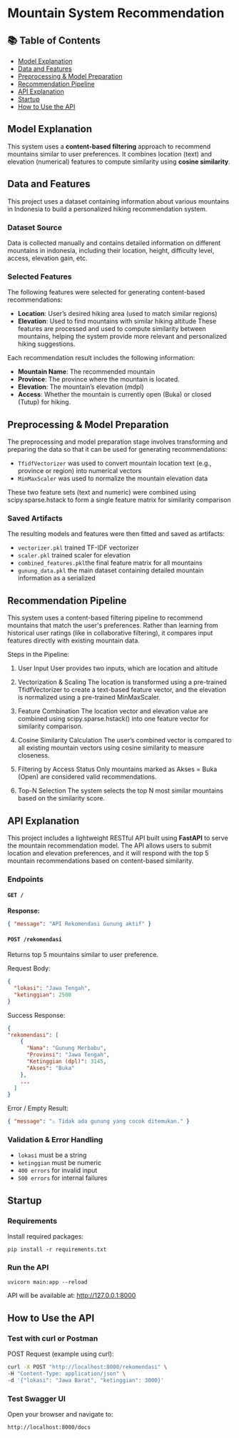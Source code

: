# Mountain System Recommendation

## 📚 Table of Contents
- [Model Explanation](#model-explanation)  
- [Data and Features](#data-and-features)  
- [Preprocessing & Model Preparation](#preprocessing--model-preparation)  
- [Recommendation Pipeline](#recommendation-pipeline)   
- [API Explanation](#api-explanation)  
- [Startup](#startup)  
- [How to Use the API](#how-to-use-the-api)  


## Model Explanation
This system uses a **content-based filtering** approach to recommend mountains similar to user preferences. It combines location (text) and elevation (numerical) features to compute similarity using **cosine similarity**.

## Data and Features
This project uses a dataset containing information about various mountains in Indonesia to build a personalized hiking recommendation system.

### Dataset Source
Data is collected manually and contains detailed information on different mountains in indonesia, including their location, height, difficulty level, access, elevation gain, etc.

### Selected Features
The following features were selected for generating content-based recommendations:
- **Location**: User’s desired hiking area (used to match similar regions)
- **Elevation**: Used to find mountains with similar hiking altitude
These features are processed and used to compute similarity between mountains, helping the system provide more relevant and personalized hiking suggestions.

Each recommendation result includes the following information:
- **Mountain Name**: The recommended mountain
- **Province**: The province where the mountain is located.
- **Elevation**: The mountain’s elevation (mdpl)
- **Access**: Whether the mountain is currently open (Buka) or closed (Tutup) for hiking.

## Preprocessing & Model Preparation
The preprocessing and model preparation stage involves transforming and preparing the data so that it can be used for generating recommendations:

- ```TfidfVectorizer``` was used to convert mountain location text (e.g., province or region) into numerical vectors
- ```MinMaxScaler``` was used to normalize the mountain elevation data

These two feature sets (text and numeric) were combined using scipy.sparse.hstack to form a single feature matrix for similarity comparison

### Saved Artifacts
The resulting models and features were then fitted and saved as artifacts:

- ```vectorizer.pkl``` trained TF-IDF vectorizer
- ```scaler.pkl``` trained scaler for elevation
- ```combined_features.pkl```the final feature matrix for all mountains
- ```gunung_data.pkl``` the main dataset containing detailed mountain information as a serialized

## Recommendation Pipeline
This system uses a content-based filtering pipeline to recommend mountains that match the user's preferences. Rather than learning from historical user ratings (like in collaborative filtering), it compares input features directly with existing mountain data.

Steps in the Pipeline:

1. User Input
User provides two inputs, which are location and altitude

2. Vectorization & Scaling
The location is transformed using a pre-trained TfidfVectorizer to create a text-based feature vector, and the elevation is normalized using a pre-trained MinMaxScaler.

3. Feature Combination
The location vector and elevation value are combined using scipy.sparse.hstack() into one feature vector for similarity comparison.

4. Cosine Similarity Calculation
The user’s combined vector is compared to all existing mountain vectors using cosine similarity to measure closeness.

5. Filtering by Access Status
Only mountains marked as Akses = Buka (Open) are considered valid recommendations.

6. Top-N Selection
The system selects the top N most similar mountains based on the similarity score.

## API Explanation
This project includes a lightweight RESTful API built using **FastAPI** to serve the mountain recommendation model. The API allows users to submit location and elevation preferences, and it will respond with the top 5 mountain recommendations based on content-based similarity.

### Endpoints

#### `GET /`
**Response:**

```json
{ "message": "API Rekomendasi Gunung aktif" }
```

#### `POST /rekomendasi`
Returns top 5 mountains similar to user preference.

Request Body:
```json
{
  "lokasi": "Jawa Tengah",
  "ketinggian": 2500
}
```


Success Response:
```json
{
"rekomendasi": [
    {
      "Nama": "Gunung Merbabu",
      "Provinsi": "Jawa Tengah",
      "Ketinggian (dpl)": 3145,
      "Akses": "Buka"
    },
    ...
  ]
}
```

Error / Empty Result:
```json
{ "message": "⚠ Tidak ada gunung yang cocok ditemukan." }
```

### Validation & Error Handling
- ```lokasi``` must be a string
- ```ketinggian``` must be numeric
- ```400 errors``` for invalid input
- ```500 errors``` for internal failures


## Startup
### Requirements
Install required packages:
```
pip install -r requirements.txt
```

### Run the API
```
uvicorn main:app --reload
```
API will be available at: http://127.0.0.1:8000

## How to Use the API
### Test with curl or Postman
POST Request (example using curl):
```bash
curl -X POST "http://localhost:8000/rekomendasi" \
-H "Content-Type: application/json" \
-d '{"lokasi": "Jawa Barat", "ketinggian": 3000}'

```

### Test Swagger UI
Open your browser and navigate to:
```
http://localhost:8000/docs
```
